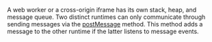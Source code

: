A web worker or a cross-origin iframe has its own stack, heap, and message queue. Two distinct runtimes can only communicate through sending messages via the [postMessage](https://developer.mozilla.org/en-US/docs/DOM/window.postMessage) method. This method adds a message to the other runtime if the latter listens to message events.